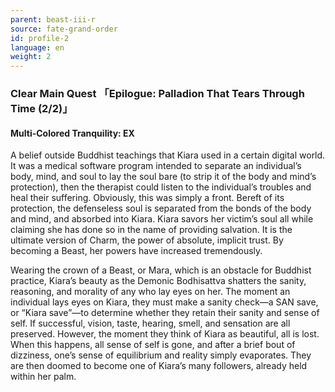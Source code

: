 ```yaml
---
parent: beast-iii-r
source: fate-grand-order
id: profile-2
language: en
weight: 2
---
```


### Clear Main Quest 「Epilogue: Palladion That Tears Through Time (2/2)」

#### Multi-Colored Tranquility: EX

A belief outside Buddhist teachings that Kiara used in a certain digital world.
It was a medical software program intended to separate an individual’s body, mind, and soul to lay the soul bare (to strip it of the body and mind’s protection), then the therapist could listen to the individual’s troubles and heal their suffering.
Obviously, this was simply a front.
Bereft of its protection, the defenseless soul is separated from the bonds of the body and mind, and absorbed into Kiara. Kiara savors her victim’s soul all while claiming she has done so in the name of providing salvation. It is the ultimate version of Charm, the power of absolute, implicit trust. By becoming a Beast, her powers have increased tremendously.

Wearing the crown of a Beast, or Mara, which is an obstacle for Buddhist practice, Kiara’s beauty as the Demonic Bodhisattva shatters the sanity, reasoning, and morality of any who lay eyes on her. The moment an individual lays eyes on Kiara, they must make a sanity check—a SAN save, or “Kiara save”—to determine whether they retain their sanity and sense of self. If successful, vision, taste, hearing, smell, and sensation are all preserved. However, the moment they think of Kiara as beautiful, all is lost. When this happens, all sense of self is gone, and after a brief bout of dizziness, one’s sense of equilibrium and reality simply evaporates. They are then doomed to become one of Kiara’s many followers, already held within her palm.
